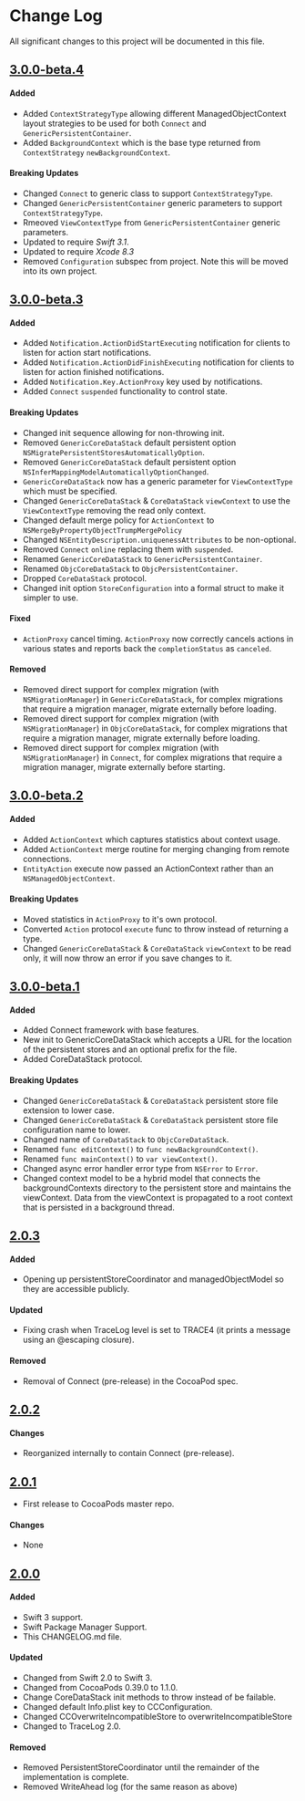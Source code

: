 # Change Log
All significant changes to this project will be documented in this file.

## [3.0.0-beta.4](https://github.com/tonystone/coherence/releases/tag/3.0.0-beta.4) 

#### Added 
- Added `ContextStrategyType` allowing different ManagedObjectContext layout strategies to be used for both `Connect` and `GenericPersistentContainer`.
- Added `BackgroundContext` which is the base type returned from `ContextStrategy` `newBackgroundContext`.

#### Breaking Updates 
- Changed `Connect` to generic class to support `ContextStrategyType`.
- Changed `GenericPersistentContainer` generic parameters to support `ContextStrategyType`.
- Rmeoved `ViewContextType` from `GenericPersistentContainer` generic parameters.
- Updated to require *Swift 3.1*.
- Updated to require *Xcode 8.3*
- Removed `Configuration` subspec from project.  Note this will be moved into its own project.

## [3.0.0-beta.3](https://github.com/tonystone/coherence/releases/tag/3.0.0-beta.3) 

#### Added 
- Added `Notification.ActionDidStartExecuting` notification for clients to listen for action start notifications.
- Added `Notification.ActionDidFinishExecuting` notification for clients to listen for action finished notifications.
- Added `Notification.Key.ActionProxy` key used by notifications.
- Added `Connect` `suspended` functionality to control state. 

#### Breaking Updates 
- Changed init sequence allowing for non-throwing init.
- Removed `GenericCoreDataStack` default persistent option `NSMigratePersistentStoresAutomaticallyOption`.
- Removed `GenericCoreDataStack` default persistent option `NSInferMappingModelAutomaticallyOptionChanged`.
- `GenericCoreDataStack` now has a generic parameter for `ViewContextType` which must be specified.
- Changed `GenericCoreDataStack` & `CoreDataStack` `viewContext` to use the `ViewContextType` removing the read only context.
- Changed default merge policy for `ActionContext` to `NSMergeByPropertyObjectTrumpMergePolicy`
- Changed `NSEntityDescription.uniquenessAttributes` to be non-optional.
- Removed `Connect` `online` replacing them with `suspended`.
- Renamed `GenericCoreDataStack` to `GenericPersistentContainer`.
- Renamed `ObjcCoreDataStack` to `ObjcPersistentContainer`.
- Dropped `CoreDataStack` protocol.
- Changed init option `StoreConfiguration` into a formal struct to make it simpler to use.

#### Fixed
- `ActionProxy` cancel timing.  `ActionProxy` now correctly cancels actions in various states and reports back the `completionStatus` as `canceled`.

#### Removed 
- Removed direct support for complex migration (with `NSMigrationManager`) in `GenericCoreDataStack`, for complex migrations that require a migration manager, migrate externally before loading.
- Removed direct support for complex migration (with `NSMigrationManager`) in `ObjcCoreDataStack`, for complex migrations that require a migration manager, migrate externally before loading.
- Removed direct support for complex migration (with `NSMigrationManager`) in `Connect`, for complex migrations that require a migration manager, migrate externally before starting.

## [3.0.0-beta.2](https://github.com/tonystone/coherence/releases/tag/3.0.0-beta.2) 

#### Added 
- Added `ActionContext` which captures statistics about context usage.
- Added `ActionContext` merge routine for merging changing from remote connections.
- `EntityAction` execute now passed an ActionContext rather than an `NSManagedObjectContext`.

#### Breaking Updates 
- Moved statistics in `ActionProxy` to it's own protocol.
- Converted `Action` protocol `execute` func to throw instead of returning a type.
- Changed `GenericCoreDataStack` & `CoreDataStack` `viewContext` to be read only, it will now throw an error if you save changes to it.

## [3.0.0-beta.1](https://github.com/tonystone/coherence/releases/tag/3.0.0-beta.1) 

#### Added 
- Added Connect framework with base features.
- New init to GenericCoreDataStack which accepts a URL for the location of the persistent stores and an optional prefix for the file.
- Added CoreDataStack protocol.

#### Breaking Updates 
- Changed `GenericCoreDataStack` & `CoreDataStack` persistent store file extension to lower case.
- Changed `GenericCoreDataStack` & `CoreDataStack` persistent store file configuration name to lower.
- Changed name of `CoreDataStack` to `ObjcCoreDataStack`.
- Renamed `func editContext()` to `func newBackgroundContext()`.
- Renamed `func mainContext()` to `var viewContext()`.
- Changed async error handler error type from `NSError` to `Error`.
- Changed context model to be a hybrid model that connects the backgroundContexts directory to the persistent store and maintains the viewContext. Data from the viewContext is propagated to a root context that is persisted in a background thread.

## [2.0.3](https://github.com/tonystone/coherence/releases/tag/2.0.3) 

#### Added
- Opening up persistentStoreCoordinator and managedObjectModel so they are accessible publicly.

#### Updated
- Fixing crash when TraceLog level is set to TRACE4 (it prints a message using an @escaping closure).

#### Removed
- Removal of Connect (pre-release) in the CocoaPod spec.

## [2.0.2](https://github.com/tonystone/coherence/releases/tag/2.0.2) 

#### Changes
- Reorganized internally to contain Connect (pre-release).

## [2.0.1](https://github.com/tonystone/coherence/releases/tag/2.0.1) 

- First release to CocoaPods master repo.

#### Changes
- None

## [2.0.0](https://github.com/tonystone/coherence/releases/tag/2.0.0) 

#### Added
- Swift 3 support.
- Swift Package Manager Support.
- This CHANGELOG.md file.

#### Updated
- Changed from Swift 2.0 to Swift 3.
- Changed from CocoaPods 0.39.0 to 1.1.0.
- Change CoreDataStack init methods to throw instead of be failable.
- Changed default Info.plist key to CCConfiguration.
- Changed CCOverwriteIncompatibleStore to overwriteIncompatibleStore
- Changed to TraceLog 2.0.

#### Removed
- Removed PersistentStoreCoordinator until the remainder of the implementation is complete.
- Removed WriteAhead log (for the same reason as above)


